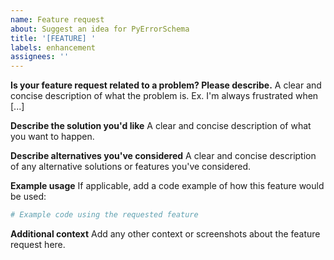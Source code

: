 ```yaml
---
name: Feature request
about: Suggest an idea for PyErrorSchema
title: '[FEATURE] '
labels: enhancement
assignees: ''
---
```


**Is your feature request related to a problem? Please describe.**
A clear and concise description of what the problem is. Ex. I'm always frustrated when [...]

**Describe the solution you'd like**
A clear and concise description of what you want to happen.

**Describe alternatives you've considered**
A clear and concise description of any alternative solutions or features you've considered.

**Example usage**
If applicable, add a code example of how this feature would be used:

```python
# Example code using the requested feature
```

**Additional context**
Add any other context or screenshots about the feature request here.
